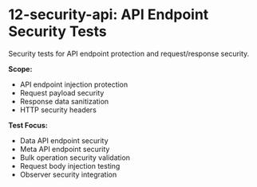 # 12-security-api: API Endpoint Security Tests

Security tests for API endpoint protection and request/response security.

**Scope:**
- API endpoint injection protection
- Request payload security
- Response data sanitization
- HTTP security headers

**Test Focus:**
- Data API endpoint security
- Meta API endpoint security
- Bulk operation security validation
- Request body injection testing
- Observer security integration